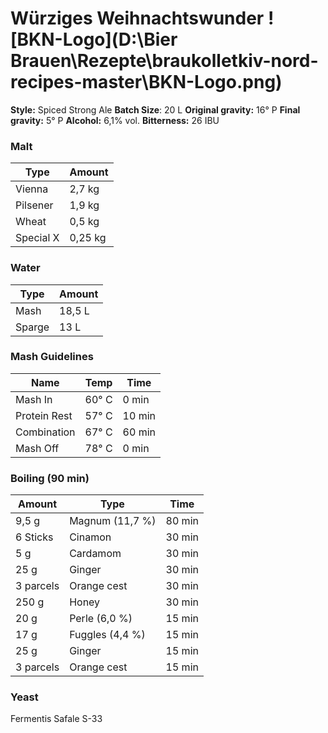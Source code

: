 # Würziges Weihnachtswunder                 ![BKN-Logo](D:\Bier Brauen\Rezepte\braukolletkiv-nord-recipes-master\BKN-Logo.png)

**Style:** Spiced Strong Ale
**Batch Size**: 20 L
**Original gravity:** 16° P
**Final gravity:** 5° P
**Alcohol:** 6,1% vol.
**Bitterness:** 26 IBU

### Malt

| Type      | Amount  |
| --------- | ------- |
| Vienna    | 2,7 kg  |
| Pilsener  | 1,9 kg  |
| Wheat     | 0,5 kg  |
| Special X | 0,25 kg |

### Water

| Type   | Amount |
| ------ | ------ |
| Mash   | 18,5 L |
| Sparge | 13 L   |

### Mash Guidelines 

| Name         | Temp  | Time   |
| ------------ | ----- | ------ |
| Mash In      | 60° C | 0 min  |
| Protein Rest | 57° C | 10 min |
| Combination  | 67° C | 60 min |
| Mash Off     | 78° C | 0 min  |

### Boiling (90 min)

| Amount    | Type            | Time   |
| --------- | --------------- | ------ |
| 9,5 g     | Magnum (11,7 %) | 80 min |
| 6 Sticks  | Cinamon         | 30 min |
| 5 g       | Cardamom        | 30 min |
| 25 g      | Ginger          | 30 min |
| 3 parcels | Orange cest     | 30 min |
| 250 g     | Honey           | 30 min |
| 20 g      | Perle (6,0 %)   | 15 min |
| 17 g      | Fuggles (4,4 %) | 15 min |
| 25 g      | Ginger          | 15 min |
| 3 parcels | Orange cest     | 15 min |

### Yeast

Fermentis Safale S-33

